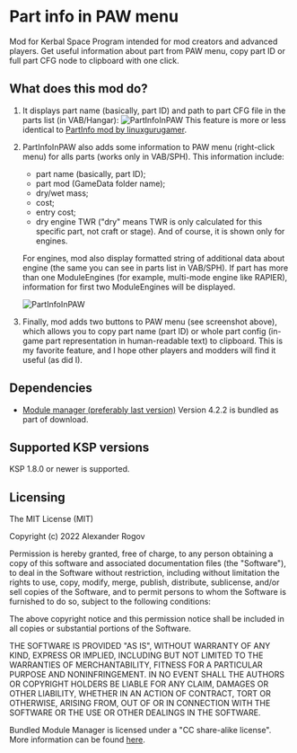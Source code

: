 # Part info in PAW menu

Mod for Kerbal Space Program intended for mod creators and advanced players.
Get useful information about part from PAW menu, copy part ID or full part CFG node to clipboard with one click.

## What does this mod do?

1. It displays part name (basically, part ID) and path to part CFG file in the parts list (in VAB/Hangar):
![PartInfoInPAW](https://i.imgur.com/x889rHz.png)
This feature is more or less identical to [PartInfo mod by linuxgurugamer](https://forum.kerbalspaceprogram.com/index.php?/topic/182040-*).

2. PartInfoInPAW also adds some information to PAW menu (right-click menu) for alls parts (works only in VAB/SPH).
    This information include:
    * part name (basically, part ID);
    * part mod (GameData folder name);
    * dry/wet mass;
    * cost;
    * entry cost;
    * dry engine TWR ("dry" means TWR is only calculated for this specific part, not craft or stage). And of course, it is shown only for engines.
    
    For engines, mod also display formatted string of additional data about engine (the same you can see in parts list in VAB/SPH). If part has more than one ModuleEngines (for example, multi-mode engine like RAPIER), information for first two ModuleEngines will be displayed.

    ![PartInfoInPAW](https://i.imgur.com/5Mj9Wdk.png)

3. Finally, mod adds two buttons to PAW menu (see screenshot above), which allows you to copy part name (part ID) or whole part config (in-game part representation in human-readable text) to clipboard.
This is my favorite feature, and I hope other players and modders will find it useful (as did I).

## Dependencies

* [Module manager (preferably last version)](https://forum.kerbalspaceprogram.com/index.php?/topic/50533-*)
Version 4.2.2 is bundled as part of download.

## Supported KSP versions

KSP 1.8.0 or newer is supported.

## Licensing

The MIT License (MIT)

Copyright (c) 2022 Alexander Rogov

Permission is hereby granted, free of charge, to any person obtaining a copy of this software and associated documentation files (the "Software"), to deal in the Software without restriction, including without limitation the rights to use, copy, modify, merge, publish, distribute, sublicense, and/or sell copies of the Software, and to permit persons to whom the Software is furnished to do so, subject to the following conditions:

The above copyright notice and this permission notice shall be included in all copies or substantial portions of the Software.

THE SOFTWARE IS PROVIDED "AS IS", WITHOUT WARRANTY OF ANY KIND, EXPRESS OR IMPLIED, INCLUDING BUT NOT LIMITED TO THE WARRANTIES OF MERCHANTABILITY, FITNESS FOR A PARTICULAR PURPOSE AND NONINFRINGEMENT. IN NO EVENT SHALL THE AUTHORS OR COPYRIGHT HOLDERS BE LIABLE FOR ANY CLAIM, DAMAGES OR OTHER LIABILITY, WHETHER IN AN ACTION OF CONTRACT, TORT OR OTHERWISE, ARISING FROM, OUT OF OR IN CONNECTION WITH THE SOFTWARE OR THE USE OR OTHER DEALINGS IN THE SOFTWARE. 


Bundled Module Manager is licensed under a "CC share-alike license". More information can be found [here](https://forum.kerbalspaceprogram.com/index.php?/topic/50533-*).
